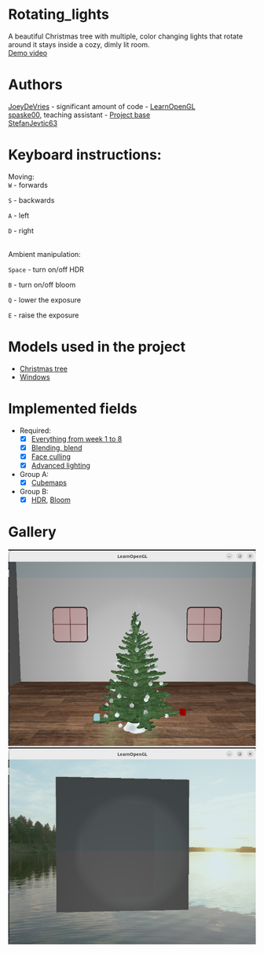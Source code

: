 # Rotating_lights

A beautiful Christmas tree with multiple, color changing lights that rotate around it stays inside a cozy, dimly lit room. <br>
[Demo video](https://youtu.be/cVc-tuZsHj8)

# Authors

[JoeyDeVries](https://github.com/JoeyDeVries) - significant amount of code - [LearnOpenGL](https://github.com/JoeyDeVries/LearnOpenGL)  
[spaske00](https://github.com/spaske00), teaching assistant - [Project base](https://github.com/matf-racunarska-grafika/project_base/)     
[StefanJevtic63](https://github.com/StefanJevtic63)

# Keyboard instructions:

Moving:<br>
`W` - forwards

`S` - backwards

`A` - left

`D` - right
   
<br>
Ambient manipulation:

`Space` - turn on/off HDR

`B` - turn on/off bloom

`Q` - lower the exposure

`E` - raise the exposure


# Models used in the project

- [Christmas tree](https://free3d.com/3d-model/christmas-tree-v2--519851.html)
- [Windows](https://learnopengl.com/img/advanced/blending_transparent_window.png)

# Implemented fields

- Required:
   - [x] [Everything from week 1 to 8](https://www.youtube.com/playlist?list=PLD-fbfqEboxyzhQpaa_5SoNwKIOXoY5uj)
   - [x] [Blending, blend](https://learnopengl.com/Advanced-OpenGL/Blending)
   - [x] [Face culling](https://learnopengl.com/Advanced-OpenGL/Face-culling)
   - [x] [Advanced lighting](https://learnopengl.com/Advanced-Lighting/Advanced-Lighting)    
- Group A:
   - [x] [Cubemaps](https://learnopengl.com/Advanced-OpenGL/Cubemaps)    
- Group B:
   - [x] [HDR](https://learnopengl.com/Advanced-Lighting/HDR), [Bloom](https://learnopengl.com/Advanced-Lighting/Bloom)     

# Gallery

![](gallery/Christmas_tree.png)
![](gallery/Outside_the_room.png)
